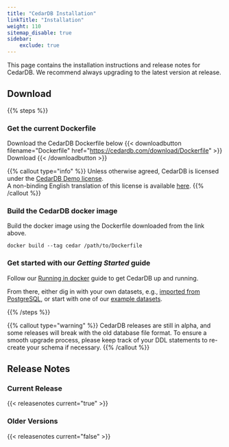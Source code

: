 ```yaml
---
title: "CedarDB Installation"
linkTitle: "Installation"
weight: 110
sitemap_disable: true
sidebar:
    exclude: true
---
```

This page contains the installation instructions and release notes for CedarDB.
We recommend always upgrading to the latest version at release.

## Download
{{% steps %}}

### Get the current Dockerfile
Download the CedarDB Dockerfile below
{{< downloadbutton filename="Dockerfile" href="https://cedardb.com/download/Dockerfile" >}}
Download
{{< /downloadbutton >}}

{{% callout type="info" %}}
Unless otherwise agreed, CedarDB is licensed under the [CedarDB Demo license](/legal/agreements/cedardb_demo_lizenz.pdf).<br>
A non-binding English translation of this license is available [here](https://cedardb.com/legal/agreements/cedardb_demo_license.pdf).
{{% /callout %}}

### Build the CedarDB docker image
Build the docker image using the Dockerfile downloaded from the link above.

```shell
docker build --tag cedar /path/to/Dockerfile
```


### Get started with our _Getting Started_ guide

Follow our [Running in docker](/docs/getting_started/running_docker_image) guide to get CedarDB up and running.

From there, either dig in with your own datasets, e.g., [imported from PostgreSQL](/docs/cookbook/importing_from_postgresql), or start with one of our [example datasets](/docs/example_datasets).

{{% /steps %}}

{{% callout type="warning" %}}
CedarDB releases are still in alpha, and some releases will break with the old database file format. To ensure a smooth upgrade process, please keep track of your DDL statements to re-create your schema if necessary.
{{% /callout %}}

## Release Notes

### Current Release

{{< releasenotes current="true" >}}

### Older Versions

{{< releasenotes current="false" >}}
